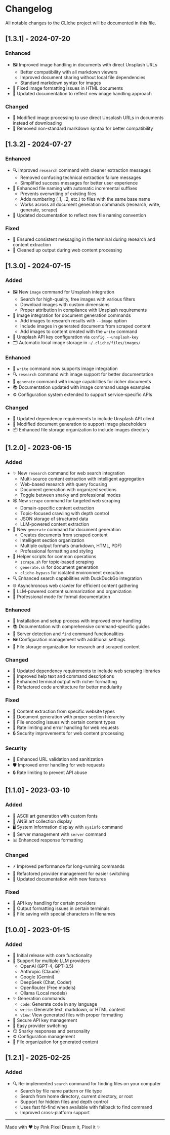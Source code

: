 # Changelog

All notable changes to the CLIche project will be documented in this file.

## [1.3.1] - 2024-07-20

### Enhanced
- 🖼️ Improved image handling in documents with direct Unsplash URLs
  - Better compatibility with all markdown viewers
  - Improved document sharing without local file dependencies
  - Standard markdown syntax for images
- 🔧 Fixed image formatting issues in HTML documents
- 📝 Updated documentation to reflect new image handling approach

### Changed
- 🔄 Modified image processing to use direct Unsplash URLs in documents instead of downloading
- 🧩 Removed non-standard markdown syntax for better compatibility

## [1.3.2] - 2024-07-27

### Enhanced
- 🔍 Improved `research` command with cleaner extraction messages
  - Removed confusing technical extraction failure messages
  - Simplified success messages for better user experience
- 📂 Enhanced file naming with automatic incremental suffixes
  - Prevents overwriting of existing files
  - Adds numbering (_1, _2, etc.) to files with the same base name
  - Works across all document generation commands (research, write, generate, scrape)
- 📝 Updated documentation to reflect new file naming convention

### Fixed
- 🔄 Ensured consistent messaging in the terminal during research and content extraction
- 🧩 Cleaned up output during web content processing

## [1.3.0] - 2024-07-15

### Added
- 🖼️ New `image` command for Unsplash integration
  - Search for high-quality, free images with various filters
  - Download images with custom dimensions
  - Proper attribution in compliance with Unsplash requirements
- 📸 Image integration for document generation commands
  - Add images to research results with `--image` option
  - Include images in generated documents from scraped content
  - Add images to content created with the `write` command
- 🔑 Unsplash API key configuration via `config --unsplash-key`
- 🗂️ Automatic local image storage in `~/.cliche/files/images/`

### Enhanced
- 📝 `write` command now supports image integration
- 🔍 `research` command with image support for better documentation
- 📄 `generate` command with image capabilities for richer documents
- 📚 Documentation updated with image command usage examples
- ⚙️ Configuration system extended to support service-specific APIs

### Changed
- 🔄 Updated dependency requirements to include Unsplash API client
- 🧩 Modified document generation to support image placeholders
- 📦 Enhanced file storage organization to include images directory

## [1.2.0] - 2023-06-15

### Added
- ✨ New `research` command for web search integration
  - Multi-source content extraction with intelligent aggregation
  - Web-based research with query focusing
  - Document generation with organized sections
  - Toggle between snarky and professional modes
- 🕸️ New `scrape` command for targeted web scraping
  - Domain-specific content extraction
  - Topic-focused crawling with depth control
  - JSON storage of structured data
  - LLM-powered content extraction
- 📝 New `generate` command for document generation
  - Creates documents from scraped content
  - Intelligent section organization
  - Multiple output formats (markdown, HTML, PDF)
  - Professional formatting and styling
- 🧪 Helper scripts for common operations
  - `scrape.sh` for topic-based scraping
  - `generate.sh` for document generation
  - `cliche-bypass` for isolated environment execution
- 🔍 Enhanced search capabilities with DuckDuckGo integration
- 🌐 Asynchronous web crawler for efficient content gathering
- 🧠 LLM-powered content summarization and organization
- 🔧 Professional mode for formal documentation

### Enhanced
- 🚀 Installation and setup process with improved error handling
- 📚 Documentation with comprehensive command-specific guides
- 🔌 Server detection and `find` command functionalities
- 🖼️ Configuration management with additional settings
- 💾 File storage organization for research and scraped content

### Changed
- 🔄 Updated dependency requirements to include web scraping libraries
- 🎨 Improved help text and command descriptions
- 🌈 Enhanced terminal output with richer formatting
- 🔧 Refactored code architecture for better modularity

### Fixed
- 🐛 Content extraction from specific website types
- 🔧 Document generation with proper section hierarchy
- 📄 File encoding issues with certain content types
- 🚫 Rate limiting and error handling for web requests
- 🔒 Security improvements for web content processing

### Security
- 🔐 Enhanced URL validation and sanitization
- 🛡️ Improved error handling for web requests
- 🔒 Rate limiting to prevent API abuse

## [1.1.0] - 2023-03-10

### Added
- 🎨 ASCII art generation with custom fonts
- 🌈 ANSI art collection display
- 🖥️ System information display with `sysinfo` command
- 🔌 Server management with `server` command
- 📊 Enhanced response formatting

### Changed
- ⚡ Improved performance for long-running commands
- 🔧 Refactored provider management for easier switching
- 📝 Updated documentation with new features

### Fixed
- 🐛 API key handling for certain providers
- 🔧 Output formatting issues in certain terminals
- 📄 File saving with special characters in filenames

## [1.0.0] - 2023-01-15

### Added
- 🚀 Initial release with core functionality
- 🤖 Support for multiple LLM providers
  - OpenAI (GPT-4, GPT-3.5)
  - Anthropic (Claude)
  - Google (Gemini)
  - DeepSeek (Chat, Coder)
  - OpenRouter (Free models)
  - Ollama (Local models)
- ✨ Generation commands
  - `code`: Generate code in any language
  - `write`: Generate text, markdown, or HTML content
  - `view`: View generated files with proper formatting
- 🔐 Secure API key management
- 🎯 Easy provider switching
- 😏 Snarky responses and personality
- ⚙️ Configuration management
- 📁 File organization for generated content

## [1.2.1] - 2025-02-25

### Added
- 🔍 Re-implemented `search` command for finding files on your computer
  - Search by file name pattern or file type
  - Search from home directory, current directory, or root
  - Support for hidden files and depth control
  - Uses fast fd-find when available with fallback to find command
  - Improved cross-platform support

---

Made with ❤️ by Pink Pixel
Dream it, Pixel it ✨

